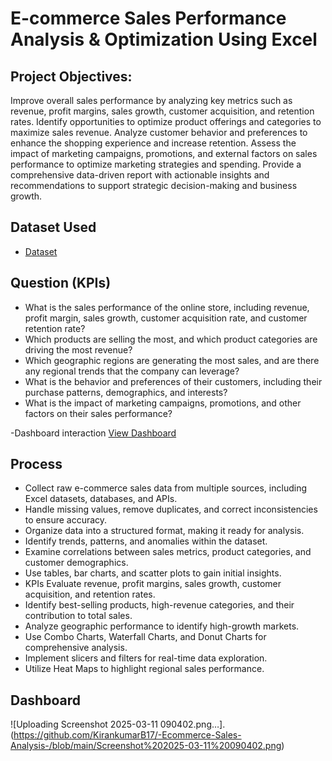 # E-commerce Sales Performance Analysis & Optimization Using Excel

## Project Objectives:
Improve overall sales performance by analyzing key metrics such as revenue, profit margins, sales growth, customer acquisition, and retention rates.
Identify opportunities to optimize product offerings and categories to maximize sales revenue.
Analyze customer behavior and preferences to enhance the shopping experience and increase retention.
Assess the impact of marketing campaigns, promotions, and external factors on sales performance to optimize marketing strategies and spending.
Provide a comprehensive data-driven report with actionable insights and recommendations to support strategic decision-making and business growth.

## Dataset Used
- <a href="https://github.com/KirankumarB17/-Ecommerce-Sales-Analysis-/blob/main/Ecommerce%20Sales%20Analysis.xlsx">Dataset</a>

## Question (KPIs)
- What is the sales performance of the online store, including revenue, profit margin, sales growth, customer acquisition rate, and customer retention rate?
- Which products are selling the most, and which product categories are driving the most revenue?
- Which geographic regions are generating the most sales, and are there any regional trends that the company can leverage?
- What is the behavior and preferences of their customers, including their purchase patterns, demographics, and interests?
- What is the impact of marketing campaigns, promotions, and other factors on their sales performance?
  
-Dashboard interaction <a href="https://github.com/KirankumarB17/-Ecommerce-Sales-Analysis-/blob/main/Screenshot%202025-03-11%20090402.png">View Dashboard<a/>

## Process
- Collect raw e-commerce sales data from multiple sources, including Excel datasets, databases, and APIs.
- Handle missing values, remove duplicates, and correct inconsistencies to ensure accuracy.
- Organize data into a structured format, making it ready for analysis.
- Identify trends, patterns, and anomalies within the dataset.
- Examine correlations between sales metrics, product categories, and customer demographics.
- Use tables, bar charts, and scatter plots to gain initial insights.
- KPIs Evaluate revenue, profit margins, sales growth, customer acquisition, and retention rates.
- Identify best-selling products, high-revenue categories, and their contribution to total sales.
- Analyze geographic performance to identify high-growth markets.
- Use Combo Charts, Waterfall Charts, and Donut Charts for comprehensive analysis.
- Implement slicers and filters for real-time data exploration.
- Utilize Heat Maps to highlight regional sales performance.

## Dashboard  
![Uploading Screenshot 2025-03-11 090402.png…].(https://github.com/KirankumarB17/-Ecommerce-Sales-Analysis-/blob/main/Screenshot%202025-03-11%20090402.png)
